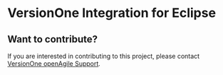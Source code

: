 # VersionOne Integration for Eclipse

## Want to contribute?
If you are interested in contributing to this project, please contact [VersionOne openAgile Support](mailto:openAgileSupport@versionone.com).
